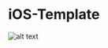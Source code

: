 # iOS-Template

![alt text](https://drive.google.com/file/d/15narQEYdqIzTZ9D-8ry1c3lRhLb8GQZo/view?usp=sharing)
